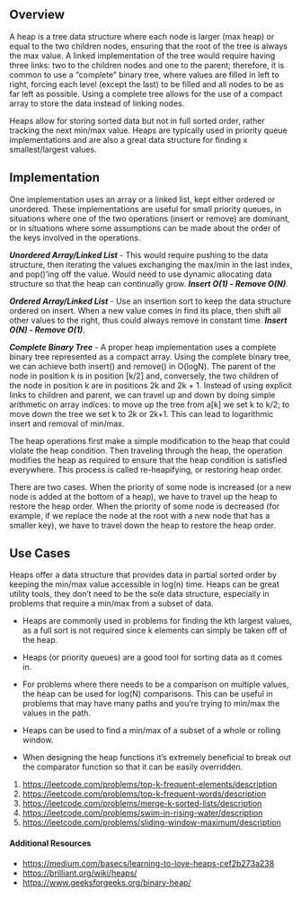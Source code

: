 ## Overview

A heap is a tree data structure where each node is larger (max heap) or equal to the two children nodes, ensuring that the root of the tree is always the max value.  A linked implementation of the tree would require having three links: two to the children nodes and one to the parent; therefore, it is common to use a “complete” binary tree, where values are filled in left to right, forcing each level (except the last) to be filled and all nodes to be as far left as possible.  Using a complete tree allows for the use of a compact array to store the data instead of linking nodes.

Heaps allow for storing sorted data but not in full sorted order, rather tracking the next min/max value.  Heaps are typically used in priority queue implementations and are also a great data structure for finding x smallest/largest values.

## Implementation

One implementation uses an array or a linked list, kept either ordered or unordered. These implementations are useful for small priority queues, in situations where one of the two operations (insert or remove) are dominant, or in situations where some assumptions can be made about the order of the keys involved in the operations.

***Unordered Array/Linked List*** - This would require pushing to the data structure, then iterating the values exchanging the max/min in the last index, and pop()’ing off the value.  Would need to use dynamic allocating data structure so that the heap can continually grow. ***Insert O(1) - Remove O(N)***.

***Ordered Array/Linked List*** - Use an insertion sort to keep the data structure ordered on insert.  When a new value comes in find its place, then shift all other values to the right, thus could always remove in constant time. ***Insert O(N) - Remove O(1)***.

***Complete Binary Tree*** - A proper heap implementation uses a complete binary tree represented as a compact array.  Using the complete binary tree, we can achieve both insert() and remove() in O(logN).  The parent of the node in position k is in position [k/2] and, conversely, the two children of the node in position k are in positions 2k and 2k + 1. Instead of using explicit links to children and parent, we can travel up and down by doing simple arithmetic on array indices: to move up the tree from a[k] we set k to k/2; to move down the tree we set k to 2k or 2k+1.  This can lead to logarithmic insert and removal of min/max.

The heap operations first make a simple modification to the heap that could violate the heap condition.  Then traveling through the heap, the operation modifies the heap as required to ensure that the heap condition is satisfied everywhere. This process is called re-heapifying, or restoring heap order.

There are two cases. When the priority of some node is increased (or a new node is added at the bottom of a heap), we have to travel up the heap to restore the heap order. When the priority of some node is decreased (for example, if we replace the node at the root with a new node that has a smaller key), we have to travel down the heap to restore the heap order.

## Use Cases

Heaps offer a data structure that provides data in partial sorted order by keeping the min/max value accessible in log(n) time.  Heaps can be great utility tools, they don’t need to be the sole data structure, especially in problems that require a min/max from a subset of data.

* Heaps are commonly used in problems for finding the kth largest values, as a full sort is not required since k elements can simply be taken off of the heap.

* Heaps (or priority queues) are a good tool for sorting data as it comes in.

* For problems where there needs to be a comparison on multiple values, the heap can be used for log(N) comparisons.  This can be useful in problems that may have many paths and you’re trying to min/max the values in the path.

* Heaps can be used to find a min/max of a subset of a whole or rolling window.

* When designing the heap functions it’s extremely beneficial to break out the comparator function so that it can be easily overridden.

1. https://leetcode.com/problems/top-k-frequent-elements/description
2. https://leetcode.com/problems/top-k-frequent-words/description
3. https://leetcode.com/problems/merge-k-sorted-lists/description
4. https://leetcode.com/problems/swim-in-rising-water/description
5. https://leetcode.com/problems/sliding-window-maximum/description

#### Additional Resources

* https://medium.com/basecs/learning-to-love-heaps-cef2b273a238
* https://brilliant.org/wiki/heaps/
* https://www.geeksforgeeks.org/binary-heap/